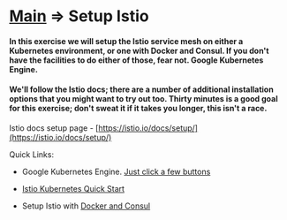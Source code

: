 # [Main](../#tutorial-exercises) => Setup Istio

#### In this exercise we will setup the Istio service mesh on either a Kubernetes environment, or one with Docker and Consul. If you don't have the facilities to do either of those, fear not. Google Kubernetes Engine.

#### We'll follow the Istio docs; there are a number of additional installation options that you might want to try out too. Thirty minutes is a good goal for this exercise; don't sweat it if it takes you longer, this isn't a race.

Istio docs setup page - [https://istio.io/docs/setup/](https://istio.io/docs/setup/)

Quick Links:

* Google Kubernetes Engine. [Just click a few buttons](https://istio.io/docs/setup/kubernetes/quick-start-gke-dm/)
    
* [Istio Kubernetes Quick Start](https://istio.io/docs/setup/kubernetes/quick-start/)

* Setup Istio with [Docker and Consul](https://istio.io/docs/setup/consul/quick-start/)


